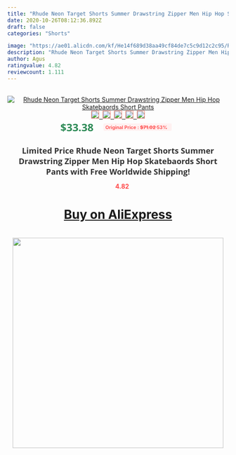 ```yaml
---
title: "Rhude Neon Target Shorts Summer Drawstring Zipper Men Hip Hop Skatebaords Short Pants"
date: 2020-10-26T08:12:36.892Z
draft: false
categories: "Shorts"

image: "https://ae01.alicdn.com/kf/He14f689d38aa49cf84de7c5c9d12c2c95/Rhude-Neon-Target-Shorts-Summer-Drawstring-Zipper-Men-Hip-Hop-Skatebaords-Short-Pants.jpg"
description: "Rhude Neon Target Shorts Summer Drawstring Zipper Men Hip Hop Skatebaords Short Pants"
author: Agus
ratingvalue: 4.82
reviewcount: 1.111
---
```

<br>
<div style="text-align: center;">
<a href="https://s.click.aliexpress.com/e/_AbFvWV" target="_blank" rel="nofollow noopener noreferrer"><img alt="Rhude Neon Target Shorts Summer Drawstring Zipper Men Hip Hop Skatebaords Short Pants" class="magnifier-image" src="https://ae01.alicdn.com/kf/He14f689d38aa49cf84de7c5c9d12c2c95/Rhude-Neon-Target-Shorts-Summer-Drawstring-Zipper-Men-Hip-Hop-Skatebaords-Short-Pants.jpg_640x640.jpg">
<br>
<img style="border:1px solid salmon" src="https://ae01.alicdn.com/kf/He14f689d38aa49cf84de7c5c9d12c2c95/Rhude-Neon-Target-Shorts-Summer-Drawstring-Zipper-Men-Hip-Hop-Skatebaords-Short-Pants.jpg_120x120.jpg">&nbsp;&nbsp;<img style="border:1px solid salmon" src="https://ae01.alicdn.com/kf/Hccdfc8b677194c719fb05e2f953e4ba11/Rhude-Neon-Target-Shorts-Summer-Drawstring-Zipper-Men-Hip-Hop-Skatebaords-Short-Pants.jpg_120x120.jpg">&nbsp;&nbsp;<img style="border:1px solid salmon" src="https://ae01.alicdn.com/kf/H25a2dde045f74000a0175103fb0274f69/Rhude-Neon-Target-Shorts-Summer-Drawstring-Zipper-Men-Hip-Hop-Skatebaords-Short-Pants.jpg_120x120.jpg">&nbsp;&nbsp;<img style="border:1px solid salmon" src="https://ae01.alicdn.com/kf/Hdc22d353538f47d58bcca0f0527d9a0a6/Rhude-Neon-Target-Shorts-Summer-Drawstring-Zipper-Men-Hip-Hop-Skatebaords-Short-Pants.jpg_120x120.jpg">&nbsp;&nbsp;<img style="border:1px solid salmon" src="https://ae01.alicdn.com/kf/H522770d22fc148b3afaccfaf8868ad46K/Rhude-Neon-Target-Shorts-Summer-Drawstring-Zipper-Men-Hip-Hop-Skatebaords-Short-Pants.jpg_120x120.jpg"></a></div><br0>
<div style="text-align: center;"><span style="background-color: white; border: 0px; box-sizing: border-box; color: seagreen; display: inline-block; font-family: &quot;open sans&quot; , &quot;arial&quot; , &quot;helvetica&quot; , sans-serif , &quot;heiti&quot;; font-size: 24px; font-stretch: inherit; font-weight: 700; line-height: inherit; margin: 0px 10px 0px 0px; padding: 0px; vertical-align: middle;">$33.38 </span>
<span style="background: rgb(255 , 241 , 241); border-radius: 3px; border: 0px; box-sizing: border-box; color: #ff4747; display: inline-block; font-family: inherit; font-size: 12px; font-stretch: inherit; font-style: inherit; font-variant: inherit; font-weight: 600; line-height: inherit; margin: 0px; padding: 2px 5px; transform: scale(0.9); vertical-align: middle;">Original Price : <b style="text-decoration: line-through;">$71.02 </b> 53%&nbsp;&nbsp;</span></div>
<h1 style="color: #333333; display: inline-block; font-family: &quot;open sans&quot; , &quot;arial&quot; , &quot;helvetica&quot; , sans-serif , &quot;heiti&quot;; font-size: 18px; font-stretch: inherit; font-weight: 700; text-align: center;">Limited Price Rhude Neon Target Shorts Summer Drawstring Zipper Men Hip Hop Skatebaords Short Pants with Free Worldwide Shipping!</h1>
<div style="color: #ff4747; text-align: center;">
<img src="https://4.bp.blogspot.com/-M0ZcTcb-5uY/XleCXlxnR4I/AAAAAAAAAEc/OrjgMkXV1oMQFaCRZj5HQwOCBcu3w1FegCPcBGAYYCw/s1600/star.png" style="height: 15px;">&nbsp;<b>4.82</b></div>
<div class="button_cont" align="center"><a class="buynow_a" href="https://s.click.aliexpress.com/e/_AbFvWV" target="_blank" rel="nofollow noopener noreferrer"><H1>Buy on AliExpress</H1></a></div><br>
<div class="separator" style="clear: both; text-align: center;">
<img src="https://lh3.googleusercontent.com/-pTy5HemUv9M/XlePHvY0dAI/AAAAAAAAAE4/0nX5iRUoIWY8eMW9Dpxeirr157OZliDIgCLcBGAsYHQ/s1600/badge.gif" width="480">
</div>
